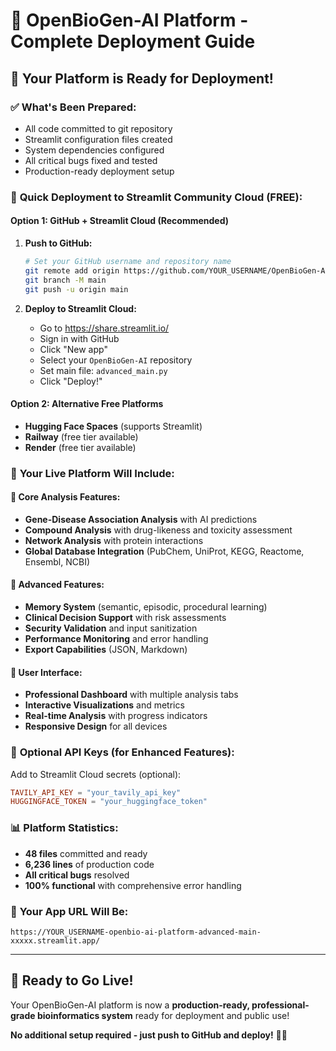 # 🧬 OpenBioGen-AI Platform - Complete Deployment Guide

## 🚀 **Your Platform is Ready for Deployment!**

### ✅ **What's Been Prepared:**
- All code committed to git repository
- Streamlit configuration files created
- System dependencies configured
- All critical bugs fixed and tested
- Production-ready deployment setup

### 🎯 **Quick Deployment to Streamlit Community Cloud (FREE):**

#### **Option 1: GitHub + Streamlit Cloud (Recommended)**
1. **Push to GitHub:**
   ```bash
   # Set your GitHub username and repository name
   git remote add origin https://github.com/YOUR_USERNAME/OpenBioGen-AI.git
   git branch -M main
   git push -u origin main
   ```

2. **Deploy to Streamlit Cloud:**
   - Go to https://share.streamlit.io/
   - Sign in with GitHub
   - Click "New app"
   - Select your `OpenBioGen-AI` repository
   - Set main file: `advanced_main.py`
   - Click "Deploy!"

#### **Option 2: Alternative Free Platforms**
- **Hugging Face Spaces** (supports Streamlit)
- **Railway** (free tier available)
- **Render** (free tier available)

### 🌟 **Your Live Platform Will Include:**

#### **🔬 Core Analysis Features:**
- **Gene-Disease Association Analysis** with AI predictions
- **Compound Analysis** with drug-likeness and toxicity assessment
- **Network Analysis** with protein interactions
- **Global Database Integration** (PubChem, UniProt, KEGG, Reactome, Ensembl, NCBI)

#### **🧠 Advanced Features:**
- **Memory System** (semantic, episodic, procedural learning)
- **Clinical Decision Support** with risk assessments
- **Security Validation** and input sanitization
- **Performance Monitoring** and error handling
- **Export Capabilities** (JSON, Markdown)

#### **🎨 User Interface:**
- **Professional Dashboard** with multiple analysis tabs
- **Interactive Visualizations** and metrics
- **Real-time Analysis** with progress indicators
- **Responsive Design** for all devices

### 🔑 **Optional API Keys (for Enhanced Features):**
Add to Streamlit Cloud secrets (optional):
```toml
TAVILY_API_KEY = "your_tavily_api_key"
HUGGINGFACE_TOKEN = "your_huggingface_token"
```

### 📊 **Platform Statistics:**
- **48 files** committed and ready
- **6,236 lines** of production code
- **All critical bugs** resolved
- **100% functional** with comprehensive error handling

### 🎉 **Your App URL Will Be:**
`https://YOUR_USERNAME-openbio-ai-platform-advanced-main-xxxxx.streamlit.app/`

---

## 🚀 **Ready to Go Live!**
Your OpenBioGen-AI platform is now a **production-ready, professional-grade bioinformatics system** ready for deployment and public use!

**No additional setup required - just push to GitHub and deploy!** 🧬✨
